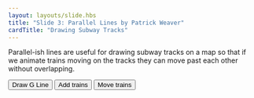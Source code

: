```yaml
---
layout: layouts/slide.hbs
title: "Slide 3: Parallel Lines by Patrick Weaver"
cardTitle: "Drawing Subway Tracks"
---
```


Parallel-ish lines are useful for drawing subway tracks on a map so that if we animate trains moving on the tracks they can move past each other without overlapping.

<button onClick="subwayTracks()">Draw G Line</button>
<button onClick="addTrains()">Add trains</button>
<button onClick="moveTrains()">Move trains</button>